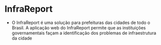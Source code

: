 # InfraReport 

- O InfraReport é uma solução para prefeituras das cidades de todo o Brasil. A aplicação web do InfraReport permite que as instituições governamentais façam a identificação dos problemas de infraestrutura da cidade
